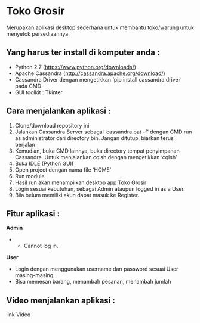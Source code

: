 # Toko Grosir
Merupakan aplikasi desktop sederhana untuk membantu toko/warung untuk menyetok persediaannya.

## Yang harus ter install di komputer anda :
- Python 2.7 (https://www.python.org/downloads/)
- Apache Cassandra (http://cassandra.apache.org/download/)
- Cassandra Driver dengan mengetikkan ‘pip install cassandra driver’ pada CMD
- GUI toolkit : Tkinter

## Cara menjalankan aplikasi :
1. Clone/download repository ini
2. Jalankan Cassandra Server sebagai ‘cassandra.bat -f’ dengan CMD run as administrator dari directory bin. Jangan ditutup, biarkan terus berjalan
3. Kemudian, buka CMD lainnya, buka directory tempat penyimpanan Cassandra. Untuk menjalankan cqlsh dengan mengetikkan ‘cqlsh’
4. Buka IDLE (Python GUI)
5. Open project dengan nama file ‘HOME’
6. Run module
7. Hasil run akan menampilkan desktop app Toko Grosir
8. Login sesuai kebutuhan, sebagai Admin ataupun logged in as a User.
9. Bila belum memiliki akun dapat masuk ke Register.

## Fitur aplikasi :
**Admin**
-	-	Cannot log in.

**User**
-	Login dengan menggunakan username dan password sesuai User masing-masing.
- Bisa memesan barang, menambah pesanan, menambah jumlah

## Video menjalankan aplikasi :
link Video 
